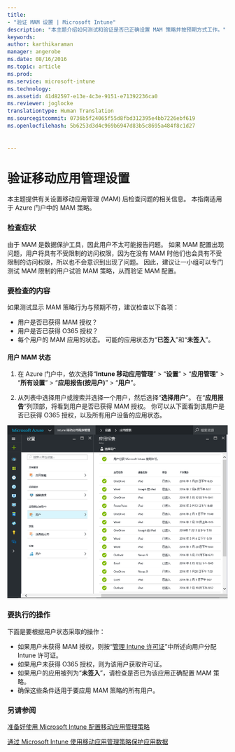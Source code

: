 ```yaml
---
title:
- "验证 MAM 设置 | Microsoft Intune"
description: "本主题介绍如何测试和验证是否已正确设置 MAM 策略并按预期方式工作。"
keywords: 
author: karthikaraman
manager: angerobe
ms.date: 08/16/2016
ms.topic: article
ms.prod: 
ms.service: microsoft-intune
ms.technology: 
ms.assetid: 41d82597-e13e-4c3e-9151-e71392236ca0
ms.reviewer: joglocke
translationtype: Human Translation
ms.sourcegitcommit: 0736b5f24065f55d8fbd312395e4bb7226ebf619
ms.openlocfilehash: 5b6253d3d4c969b6947d83b5c8695a484f8c1d27


---
```


# 验证移动应用管理设置

本主题提供有关设置移动应用管理 (MAM) 后检查问题的相关信息。 本指南适用于 Azure 门户中的 MAM 策略。

### 检查症状
由于 MAM 是数据保护工具，因此用户不太可能报告问题。 如果 MAM 配置出现问题，用户将具有不受限制的访问权限，因为在没有 MAM 时他们也会具有不受限制的访问权限，所以也不会意识到出现了问题。 因此，建议让一小组可以专门测试 MAM 限制的用户试验 MAM 策略，从而验证 MAM 配置。


### 要检查的内容

如果测试显示 MAM 策略行为与预期不符，建议检查以下各项：

- 用户是否已获得 MAM 授权？
- 用户是否已获得 O365 授权？
- 每个用户的 MAM 应用的状态。 可能的应用状态为“**已签入**”和“**未签入**”。

#### 用户 MAM 状态
1. 在 Azure 门户中，依次选择“**Intune 移动应用管理**” > “**设置**” > “**应用管理**” > “**所有设置**” > “**应用报告(按用户)**” > “**用户**”。

2. 从列表中选择用户或搜索并选择一个用户，然后选择“**选择用户**”。 在“**应用报告**”列顶部，将看到用户是否已获得 MAM 授权。 你可以从下面看到该用户是否已获得 O365 授权，以及所有用户设备的应用状态。

![MAM 的应用状态](..\media\ts-mam-user-apps.png) 

### 要执行的操作
下面是要根据用户状态采取的操作：

- 如果用户未获得 MAM 授权，则按“[管理 Intune 许可证](..\get-started\start-with-a-paid-subscription-to-microsoft-intune)”中所述向用户分配 Intune 许可证。
- 如果用户未获得 O365 授权，则为该用户获取许可证。
- 如果用户的应用被列为“**未签入**”，请检查是否已为该应用正确配置 MAM 策略。
- 确保这些条件适用于要应用 MAM 策略的所有用户。

### 另请参阅
[准备好使用 Microsoft Intune 配置移动应用管理策略](..\deploy-use\get-ready-to-configure-mobile-app-management-policies-with-microsoft-intune)

[通过 Microsoft Intune 使用移动应用管理策略保护应用数据](..\deploy-use\protect-app-data-using-mobile-app-management-policies-with-microsoft-intune)



<!--HONumber=Oct16_HO1-->


